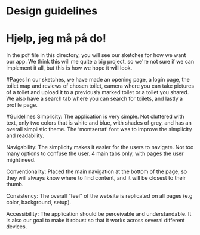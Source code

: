 # Design guidelines

# Hjelp, jeg må på do!
In the pdf file in this directory, you will see our sketches 
for how we want our app. We think this will me quite a
big project, so we're not sure if we can implement it all, but
this is how we hope it will look.

#Pages
In our sketches, we have made an opening page, a login page, the toilet map and
reviews of chosen toilet, camera where you can take pictures of a toilet and
upload it to a previously marked toilet or a toilet you shared. 
We also have a search tab where you can search for toilets, and lastly a profile
page.

#Guidelines
Simplicity: The application is very simple. Not cluttered with text, only two colors that is white and blue, with shades of grey, and has an overall simplistic theme. The ‘montserrat’ font was to improve the simplicity and readability.

Navigability: The simplicity makes it easier for the users to navigate. Not too many options to confuse the user. 4 main tabs only, with pages the user might need.

Conventionality: Placed the main navigation at the bottom of the page, so they will always know where to find content, and it will be closest to their thumb.

Consistency: The overall “feel” of the website is replicated on all pages (e.g color, background, setup).


Accessibility: The application should be perceivable and understandable. It is also our goal to make it robust so that it works across several different devices.
